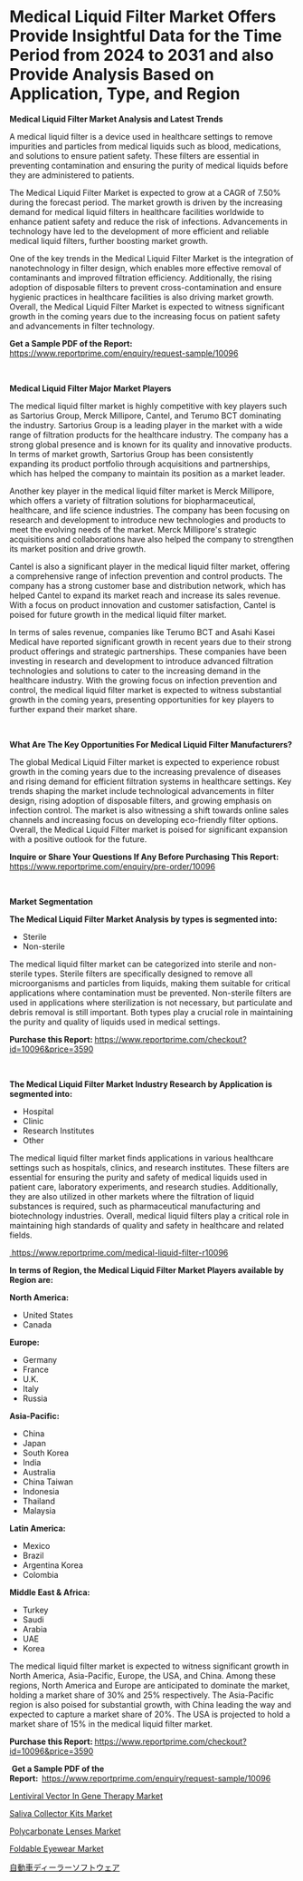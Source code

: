 <p><h1>Medical Liquid Filter Market Offers Provide Insightful Data for the Time Period from 2024 to 2031 and also Provide Analysis Based on Application, Type, and Region</h1></p><p><strong>Medical Liquid Filter Market Analysis and Latest Trends</strong></p>
<p><p>A medical liquid filter is a device used in healthcare settings to remove impurities and particles from medical liquids such as blood, medications, and solutions to ensure patient safety. These filters are essential in preventing contamination and ensuring the purity of medical liquids before they are administered to patients.</p><p>The Medical Liquid Filter Market is expected to grow at a CAGR of 7.50% during the forecast period. The market growth is driven by the increasing demand for medical liquid filters in healthcare facilities worldwide to enhance patient safety and reduce the risk of infections. Advancements in technology have led to the development of more efficient and reliable medical liquid filters, further boosting market growth.</p><p>One of the key trends in the Medical Liquid Filter Market is the integration of nanotechnology in filter design, which enables more effective removal of contaminants and improved filtration efficiency. Additionally, the rising adoption of disposable filters to prevent cross-contamination and ensure hygienic practices in healthcare facilities is also driving market growth. Overall, the Medical Liquid Filter Market is expected to witness significant growth in the coming years due to the increasing focus on patient safety and advancements in filter technology.</p></p>
<p><strong>Get a Sample PDF of the Report:&nbsp;</strong> <a href="https://www.reportprime.com/enquiry/request-sample/10096">https://www.reportprime.com/enquiry/request-sample/10096</a></p>
<p>&nbsp;</p>
<p><strong>Medical Liquid Filter Major Market Players</strong></p>
<p><p>The medical liquid filter market is highly competitive with key players such as Sartorius Group, Merck Millipore, Cantel, and Terumo BCT dominating the industry. Sartorius Group is a leading player in the market with a wide range of filtration products for the healthcare industry. The company has a strong global presence and is known for its quality and innovative products. In terms of market growth, Sartorius Group has been consistently expanding its product portfolio through acquisitions and partnerships, which has helped the company to maintain its position as a market leader.</p><p>Another key player in the medical liquid filter market is Merck Millipore, which offers a variety of filtration solutions for biopharmaceutical, healthcare, and life science industries. The company has been focusing on research and development to introduce new technologies and products to meet the evolving needs of the market. Merck Millipore's strategic acquisitions and collaborations have also helped the company to strengthen its market position and drive growth.</p><p>Cantel is also a significant player in the medical liquid filter market, offering a comprehensive range of infection prevention and control products. The company has a strong customer base and distribution network, which has helped Cantel to expand its market reach and increase its sales revenue. With a focus on product innovation and customer satisfaction, Cantel is poised for future growth in the medical liquid filter market.</p><p>In terms of sales revenue, companies like Terumo BCT and Asahi Kasei Medical have reported significant growth in recent years due to their strong product offerings and strategic partnerships. These companies have been investing in research and development to introduce advanced filtration technologies and solutions to cater to the increasing demand in the healthcare industry. With the growing focus on infection prevention and control, the medical liquid filter market is expected to witness substantial growth in the coming years, presenting opportunities for key players to further expand their market share.</p></p>
<p>&nbsp;</p>
<p><strong>What Are The Key Opportunities For Medical Liquid Filter Manufacturers?</strong></p>
<p><p>The global Medical Liquid Filter market is expected to experience robust growth in the coming years due to the increasing prevalence of diseases and rising demand for efficient filtration systems in healthcare settings. Key trends shaping the market include technological advancements in filter design, rising adoption of disposable filters, and growing emphasis on infection control. The market is also witnessing a shift towards online sales channels and increasing focus on developing eco-friendly filter options. Overall, the Medical Liquid Filter market is poised for significant expansion with a positive outlook for the future.</p></p>
<p><strong>Inquire or Share Your Questions If Any Before Purchasing This Report:</strong> <a href="https://www.reportprime.com/enquiry/pre-order/10096">https://www.reportprime.com/enquiry/pre-order/10096</a></p>
<p>&nbsp;</p>
<p><strong>Market Segmentation</strong></p>
<p><strong>The Medical Liquid Filter Market Analysis by types is segmented into:</strong></p>
<p><ul><li>Sterile</li><li>Non-sterile</li></ul></p>
<p><p>The medical liquid filter market can be categorized into sterile and non-sterile types. Sterile filters are specifically designed to remove all microorganisms and particles from liquids, making them suitable for critical applications where contamination must be prevented. Non-sterile filters are used in applications where sterilization is not necessary, but particulate and debris removal is still important. Both types play a crucial role in maintaining the purity and quality of liquids used in medical settings.</p></p>
<p><strong>Purchase this Report:&nbsp;</strong><a href="https://www.reportprime.com/checkout?id=10096&price=3590">https://www.reportprime.com/checkout?id=10096&price=3590</a></p>
<p>&nbsp;</p>
<p><strong>The Medical Liquid Filter Market Industry Research by Application is segmented into:</strong></p>
<p><ul><li>Hospital</li><li>Clinic</li><li>Research Institutes</li><li>Other</li></ul></p>
<p><p>The medical liquid filter market finds applications in various healthcare settings such as hospitals, clinics, and research institutes. These filters are essential for ensuring the purity and safety of medical liquids used in patient care, laboratory experiments, and research studies. Additionally, they are also utilized in other markets where the filtration of liquid substances is required, such as pharmaceutical manufacturing and biotechnology industries. Overall, medical liquid filters play a critical role in maintaining high standards of quality and safety in healthcare and related fields.</p></p>
<p><a href="https://www.reportprime.com/medical-liquid-filter-r10096">&nbsp;https://www.reportprime.com/medical-liquid-filter-r10096</a></p>
<p><strong>In terms of Region, the Medical Liquid Filter Market Players available by Region are:</strong></p>
<p>
    <p> <strong> North America: </strong>
        <ul>
            <li>United States</li>
            <li>Canada</li>
        </ul>
        </p> 
    <p> <strong> Europe: </strong>
        <ul>
            <li>Germany</li>
            <li>France</li>
            <li>U.K.</li>
            <li>Italy</li>
            <li>Russia</li>
        </ul>
        </p> 
    <p> <strong> Asia-Pacific: </strong>
        <ul>
            <li>China</li>
            <li>Japan</li>
            <li>South Korea</li>
            <li>India</li>
            <li>Australia</li>
            <li>China Taiwan</li>
            <li>Indonesia</li>
            <li>Thailand</li>
            <li>Malaysia</li>
        </ul>
        </p> 
    <p> <strong> Latin America: </strong>
        <ul>
            <li>Mexico</li>
            <li>Brazil</li>
            <li>Argentina Korea</li>
            <li>Colombia</li>
        </ul>
        </p> 
    <p> <strong> Middle East & Africa: </strong>
        <ul>
            <li>Turkey</li>
            <li>Saudi</li>
            <li>Arabia</li>
            <li>UAE</li>
            <li>Korea</li>
        </ul>
    </p>
    </p>
<p><p>The medical liquid filter market is expected to witness significant growth in North America, Asia-Pacific, Europe, the USA, and China. Among these regions, North America and Europe are anticipated to dominate the market, holding a market share of 30% and 25% respectively. The Asia-Pacific region is also poised for substantial growth, with China leading the way and expected to capture a market share of 20%. The USA is projected to hold a market share of 15% in the medical liquid filter market.</p></p>
<p><strong>Purchase this Report: </strong><a href="https://www.reportprime.com/checkout?id=10096&price=3590">https://www.reportprime.com/checkout?id=10096&price=3590</a></p>
<p>&nbsp;<strong>Get a Sample PDF of the Report:&nbsp;&nbsp;</strong><a href="https://www.reportprime.com/enquiry/request-sample/10096">https://www.reportprime.com/enquiry/request-sample/10096</a></p>
<p><strong></strong></p>
<p><p><a href="https://github.com/LeilaniWyman2021/Market-Research-Report-List-1/blob/main/lentiviral-vector-in-gene-therapy-market.md">Lentiviral Vector In Gene Therapy Market</a></p><p><a href="https://github.com/NikolasKirlin2023/Market-Research-Report-List-1/blob/main/saliva-collector-kits-market.md">Saliva Collector Kits Market</a></p><p><a href="https://issuu.com/reportprime-2/docs/polycarbonate-lenses-market-size-2030.pptx">Polycarbonate Lenses Market</a></p><p><a href="https://issuu.com/reportprime-2/docs/foldable-eyewear-market-size-2030.pptx">Foldable Eyewear Market</a></p><p><a href="https://github.com/mares423/Market-Research-Report-List-1/blob/main/475647679201.md">自動車ディーラーソフトウェア</a></p></p>